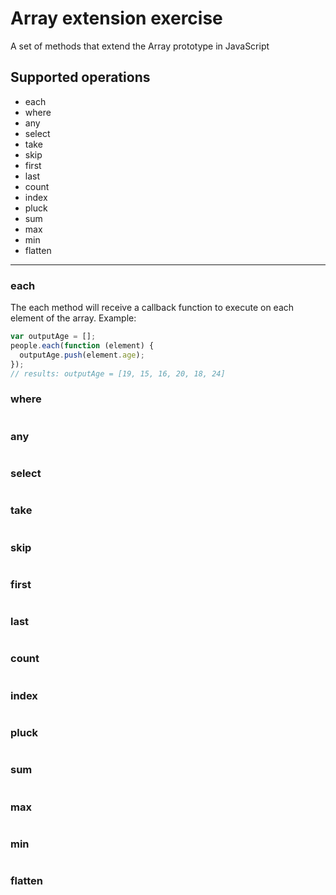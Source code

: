 # Array extension exercise
A set of methods that extend the Array prototype in JavaScript

## Supported operations
- each
- where
- any
- select
- take
- skip
- first
- last
- count
- index
- pluck
- sum
- max
- min
- flatten

---

### each
The each method will receive a callback function to execute on each element of the array.
Example:
```JavaScript
var outputAge = [];
people.each(function (element) {
  outputAge.push(element.age);
});
// results: outputAge = [19, 15, 16, 20, 18, 24]
```
### where
```JavaScript

```
### any
```JavaScript

```
### select
```JavaScript

```
### take
```JavaScript

```
### skip
```JavaScript

```
### first
```JavaScript

```
### last
```JavaScript

```
### count
```JavaScript

```
### index
```JavaScript

```
### pluck
```JavaScript

```
### sum
```JavaScript

```
### max
```JavaScript

```
### min
```JavaScript

```
### flatten
```JavaScript

```
